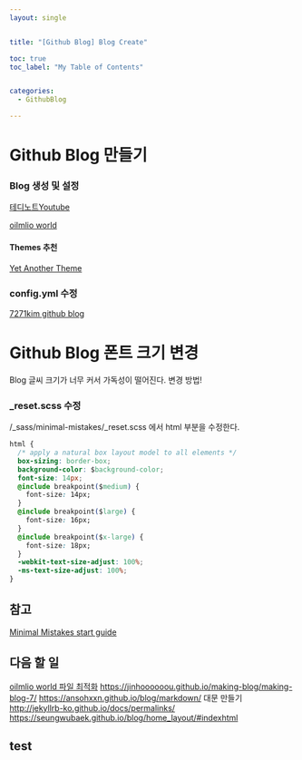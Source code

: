 ```yaml
---
layout: single


title: "[Github Blog] Blog Create"

toc: true
toc_label: "My Table of Contents"


categories:
  - GithubBlog

---
```



# Github Blog 만들기

### Blog 생성 및 설정
[테디노트Youtube](https://www.youtube.com/watch?v=ACzFIAOsfpM&t=395s)

[oilmlio world](https://oilmlio.com/blog/How-to-Create-a-GitHub-Blog/#1-%EC%83%88%EB%A1%9C%EC%9A%B4-%EB%B8%94%EB%A1%9C%EA%B7%B8%EB%A5%BC-%EC%8B%9C%EC%9E%91%ED%95%98%EB%8B%A4)

#### Themes 추천 
[Yet Another Theme](http://jekyllthemes.org/themes/jekyll-theme-yat/)


### config.yml 수정
[7271kim github blog](https://github.com/7271kim/7271kim.github.com/blob/master/_config.yml)

 
 
# Github Blog 폰트 크기 변경

Blog 글씨 크기가 너무 커서 가독성이 떨어진다.
변경 방법!  


### _reset.scss 수정

/_sass/minimal-mistakes/_reset.scss 에서 html 부분을 수정한다.  

```css  
html {
  /* apply a natural box layout model to all elements */
  box-sizing: border-box;
  background-color: $background-color;
  font-size: 14px;
  @include breakpoint($medium) {
    font-size: 14px;
  }
  @include breakpoint($large) {
    font-size: 16px;
  }
  @include breakpoint($x-large) {
    font-size: 18px;
  }
  -webkit-text-size-adjust: 100%;
  -ms-text-size-adjust: 100%;
}
```

## 참고
[Minimal Mistakes start guide](https://mmistakes.github.io/minimal-mistakes/docs/quick-start-guide/)
## 다음 할 일
[oilmlio world 파일 최적화](https://oilmlio.com/blog/minimal-mistakes-Remove-the-Unnecessary/)
https://jinhoooooou.github.io/making-blog/making-blog-7/
https://ansohxxn.github.io/blog/markdown/
대문 만들기
http://jekyllrb-ko.github.io/docs/permalinks/
https://seungwubaek.github.io/blog/home_layout/#indexhtml
## test
